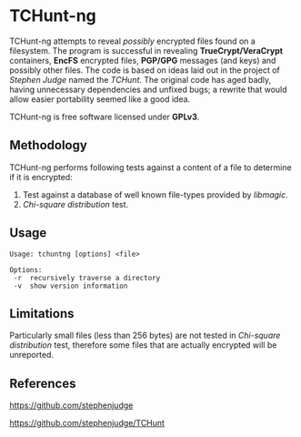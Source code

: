 # TCHunt-ng

TCHunt-ng attempts to reveal *possibly* encrypted files found on a filesystem. The program is successful in revealing **TrueCrypt/VeraCrypt** containers, **EncFS** encrypted files, **PGP/GPG** messages (and keys) and possibly other files. The code is based on ideas laid out in the project of *Stephen Judge* named the *TCHunt*. The original code has aged badly, having unnecessary dependencies and unfixed bugs; a rewrite that would allow easier portability seemed like a good idea.

TCHunt-ng is free software licensed under **GPLv3**.

## Methodology

TCHunt-ng performs following tests against a content of a file to determine if it is encrypted:

1. Test against a database of well known file-types provided by *libmagic*.
2. *Chi-square distribution* test.

## Usage

    Usage: tchuntng [options] <file>

    Options:
     -r  recursively traverse a directory
     -v  show version information

## Limitations

Particularly small files (less than 256 bytes) are not tested in *Chi-square distribution* test, therefore some files that are actually encrypted will be unreported.

## References

https://github.com/stephenjudge

https://github.com/stephenjudge/TCHunt

